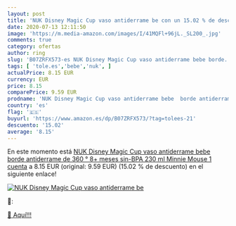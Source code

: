 ```yaml
---
layout: post
title: 'NUK Disney Magic Cup vaso antiderrame be con un 15.02 % de descuento'
date: 2020-07-13 12:11:50
image: 'https://m.media-amazon.com/images/I/41MQFl+96jL._SL200_.jpg'
comments: true
category: ofertas
author: ring
slug: 'B07ZRFX573-es NUK Disney Magic Cup vaso antiderrame bebe borde...'
tags: [ 'tole.es','bebe','nuk', ]
actualPrice: 8.15 EUR
currency: EUR
price: 8.15
comparePrice: 9.59 EUR
prodname: 'NUK Disney Magic Cup vaso antiderrame bebe  borde antiderrame de 360 °  8+ meses  sin-BPA  230 ml  Minnie Mouse  1 cuenta'
country: 'es'
flag: '🇪🇸'
buyurl: 'https://www.amazon.es/dp/B07ZRFX573/?tag=tolees-21'
descuento: '15.02'
average: '8.15'
---
```


En este momento está [NUK Disney Magic Cup vaso antiderrame bebe  borde antiderrame de 360 °  8+ meses  sin-BPA  230 ml  Minnie Mouse  1 cuenta](https://www.amazon.es/dp/B07ZRFX573/?tag=tolees-21) a 8.15 EUR (original: 9.59 EUR) (15.02 %  de descuento) en el siguiente enlace!

[![NUK Disney Magic Cup vaso antiderrame be](https://m.media-amazon.com/images/I/41MQFl+96jL._SL200_.jpg)](https://www.amazon.es/dp/B07ZRFX573/?tag=tolees-21)

🔎:


[🛒 Aquí!!!](https://www.amazon.es/dp/B07ZRFX573/?tag=tolees-21)
